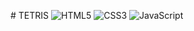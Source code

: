 #   T E T R I S
![HTML5](https://img.shields.io/badge/HTML%20-orange?logo=HTML5&logoColor=white)
![CSS3](https://img.shields.io/badge/CSS%20-blue?logo=CSS3&logoColor=white)
![JavaScript](https://img.shields.io/badge/JavaScript%20-yellow?logo=JavaScript&logoColor=white)

 

